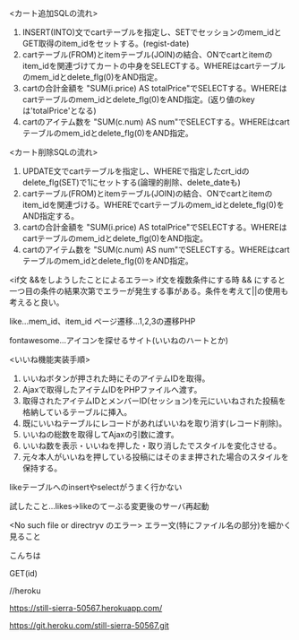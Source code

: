<カート追加SQLの流れ>
1. INSERT(INTO)文でcartテーブルを指定し、SETでセッションのmem_idとGET取得のitem_idをセットする。(regist-date)
2. cartテーブル(FROM)とitemテーブル(JOIN)の結合、ONでcartとitemのitem_idを関連づけてカートの中身をSELECTする。WHEREはcartテーブルのmem_idとdelete_flg(0)をAND指定。
3. cartの合計金額を "SUM(i.price) AS totalPrice"でSELECTする。WHEREはcartテーブルのmem_idとdelete_flg(0)をAND指定。(返り値のkeyは'totalPrice'となる)
4. cartのアイテム数を "SUM(c.num) AS num"でSELECTする。WHEREはcartテーブルのmem_idとdelete_flg(0)をAND指定。

<カート削除SQLの流れ>
1. UPDATE文でcartテーブルを指定し、WHEREで指定したcrt_idのdelete_flg(SET)で1にセットする(論理的削除、delete_dateも)
2. cartテーブル(FROM)とitemテーブル(JOIN)の結合、ONでcartとitemのitem_idを関連づける。WHEREでcartテーブルのmem_idとdelete_flg(0)をAND指定する。
3. cartの合計金額を "SUM(i.price) AS totalPrice"でSELECTする。WHEREはcartテーブルのmem_idとdelete_flg(0)をAND指定。
4. cartのアイテム数を "SUM(c.num) AS num"でSELECTする。WHEREはcartテーブルのmem_idとdelete_flg(0)をAND指定。

<if文 &&をしようしたことによるエラー>
if文を複数条件にする時 && にすると一つ目の条件の結果次第でエラーが発生する事がある。条件を考えて||の使用も考えると良い。

like...mem_id、item_id
ページ遷移...1,2,3の遷移PHP

fontawesome...アイコンを探せるサイト(いいねのハートとか)

<いいね機能実装手順>

1. いいねボタンが押された時にそのアイテムIDを取得。
2. Ajaxで取得したアイテムIDをPHPファイルへ渡す。
3. 取得されたアイテムIDとメンバーID(セッション)を元にいいねされた投稿を格納しているテーブルに挿入。
4. 既にいいねテーブルにレコードがあればいいねを取り消す(レコード削除)。
5. いいねの総数を取得してAjaxの引数に渡す。
6. いいね数を表示・いいねを押した・取り消したでスタイルを変化させる。
7. 元々本人がいいねを押している投稿にはそのまま押された場合のスタイルを保持する。

likeテーブルへのinsertやselectがうまく行かない

試したこと...likes→likeのてーぶる変更後のサーバ再起動

<No such file or directryv のエラー>
エラー文(特にファイル名の部分)を細かく見ること

こんちは

GET(id)


//heroku
<still-sierra-50567>

https://still-sierra-50567.herokuapp.com/

https://git.heroku.com/still-sierra-50567.git